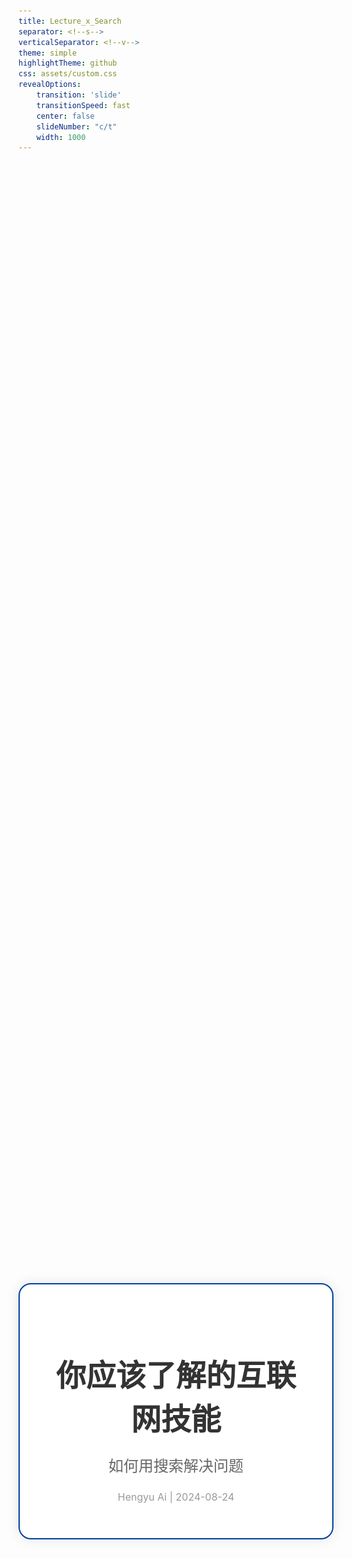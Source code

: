 ```yaml
---
title: Lecture_x_Search
separator: <!--s-->
verticalSeparator: <!--v-->
theme: simple
highlightTheme: github
css: assets/custom.css
revealOptions:
    transition: 'slide'
    transitionSpeed: fast
    center: false
    slideNumber: "c/t"
    width: 1000
---
```


<div style="display: flex; justify-content: center; align-items: center; height: 100vh;">
  <div style="text-align: center; padding: 40px; background-color: white; border: 2px solid rgb(0, 63, 163); border-radius: 20px; box-shadow: 0 0 20px rgba(0,0,0,0.1);">
    <h1 style="font-size: 48px; font-weight: bold; margin-bottom: 20px; color: #333;">你应该了解的互联网技能</h1>
    <p style="font-size: 24px; color: #666;">如何用搜索解决问题</p>
    <p style="font-size: 16px; color: #999; margin-top: 20px;">Hengyu Ai | 2024-08-24</p>
  </div>
</div>

<!--s-->

<div class="middle center">
  <div style="width: 100%">

  # Part.0 我该搜吗？
  
  </div>
</div>

<!--v-->

## 情景回想

- 你困惑的不是一个用来锻炼你的问题
  - 比如一些值得一做的习题之外的问题
- 你已经尝试过了一些方法，但是没有找到答案
- 你可能有一个解决方法，但是不确定是否合适/有没有更好的方法
- **你搜索这个问题不会导致学术不端**

</br>

<div class="center">

<font size="30">**我应该搜索吗？**</font>

</div>

<!--v-->

<div class="middle center">
  <div style="width: 100%">

  # **去搜啊，为什么不搜？**

  </div>
</div>

<!--v-->

<div class="middle center">
  <div style="width: 100%">

  # **为什么不搜！！！**

  </div>
</div>

<!--v-->

## 你应该开始搜索的 101 个理由

- 你现在真的遇到问题了，而遇到问题就应该**解决问题**
- 网上很可能有这个问题的解决方案
- 只靠自己摸索不一定能解决问题
- 可能会搜索到高于这个问题的更深入的知识，扩充你的知识面
- 搜索没有任何的代价
- 这一次没有搞懂，下一次还要再费时间
- 别人通常没有义务帮你解决问题，你应该感谢他们的帮助，但是搜索引擎无所谓！
- 找出思路里面潜在的错误
- ......

<!--s-->

<div class="middle center">
  <div style="width: 100%">

  # Part.1 使用什么搜索
  
  </div>
</div>

<!--v-->

## 通用的搜索引擎

<div style=" margin-top: 10px; margin-right: 10px;" markdown="1">
<img src="images/recent_searches_2x.png" width="43%" style="float: right;">

<br/>

这些搜索引擎可以解决大部分问题

- Google
- Bing
- CN Bing 国内版/百度（仅适合用于搜索中文社区内容）
- DuckDuckGo（没多少人用）

</div>

<!--v-->

## 图片搜索

有人发了一张图片，你找他一问，他说 “我也是转发的，找不到后续”

你：😄 `->` 😧 `->` 😡

- [Google Images](https://images.google.com/): 最通用，对截取的图片搜索效果相对更好
- [Yandex Images](https://yandex.com/images/): 俄罗斯搜索引擎，图片搜索效果好
- [百度图片](https://image.baidu.com/): 越来越不好用了
- [trace.moe](https://trace.moe/): 以图搜番
- [SauceNao](https://saucenao.com/): 只能从完整图片搜索到原图
- [ascii2d](https://ascii2d.net/): 可以搜到 Pixiv 陈年老图
- 淘宝 App：拍照搜物品，维修工师傅从空调里面卸下来的电磁阀都能搜到

**通用搜索流程**：在 Google Images/Yandex Images 里面搜索，在结果里面找到更清晰或更完整的图片，也可以提取关键词然后用文字搜索，如果是二刺螈图片，把搜到的比较完整的图片放到 SauceNao 里面搜索出处，搜物品可以用淘宝拍照搜索

<!--v-->

## 专业性强/特定领域的搜索

可以先用通用的搜索引擎找到那个领域的网站，然后继续检索

- [Google Scholar](https://scholar.google.com/): 学术搜索引擎，搜索论文
- [Sourcegraph](https://sourcegraph.com/): 搜索网上的代码
- [Wolfram Alpha](https://www.wolframalpha.com/): 数学搜索引擎，甚至能给出逐步解题过程
- 对应领域的社区：光是 [Stack Exchange](https://stackexchange.com/sites) 下就有各种主题的子社区，只用来搜索的话，小红书、知乎也是不错的选择
- 学校提供的数据库，可以在图书馆网站找到数据库列表


<img src="images/stackexchange.png" width="45%" style="display: block; margin: 0 auto;">

<!--v-->

## 搜索概念/定义

- [Wikipedia](https://www.wikipedia.org/)
  - 不建议使用维基百科自带的搜索功能，直接在 Google 里面加上 Wikipedia 关键词搜索
  - 有些词条没有中文/中文版质量差，推荐看英文版
- [Merriam-Webster](https://www.merriam-webster.com/): 最权威的英语词典之一
- RTFM: *the friendly manual*，有时候直接看官方文档是最好的选择

</br>

<img src="images/tar.png" width="70%" style="display: block; margin: 0 auto;">

<div style="text-align: center;">

有些时候还是坚持 TL; DR 原则更好

</div>

<!--v-->

## 其他

- 对于时效性极强，还没有大范围出现的内容，在社交媒体搜索效果更好
- 搜索某个文件时，可以选择在百度文库搜索，得到结果后复制精确的标题再搜索其他的可以免费下载的网站有没有资源
- 搜索电子书请自行了解如何访问 zlibrary 或者 libgen
- 网站挂了，可以用 whois 查询域名的历史解析记录，可以在 [Wayback Machine](https://archive.org/web/) 上找到历史快照
- [Internet Archive](https://archive.org/): 互联网档案馆，有很多资源
- 使用浏览器脚本，优化搜索体验

<!--s-->

<div class="middle center">
  <div style="width: 100%">

  # Part.2 把什么丢到搜索框里
  
  </div>
</div>

<!--v-->

## 你最开始的搜索导向对吗？

- 明确你的问题到底是什么！[提问的智慧 中文版](https://github.com/ryanhanwu/How-To-Ask-Questions-The-Smart-Way/blob/main/README-zh_CN.md)
- 你可能过分的细化了你的问题
- 对于一个网站，可以去掉其子域名，比如对于 manga.bilibili.com 可以搜索 bilibili.com，看看你想搜的在不在那里
- 对于转载，追溯到原创作者处，他可能有更多关于此内容的文章
- 对于某一作者，搜索他在不同网站的账号

<img src="images/google_meme.png" width="40%" style="display: block; margin: 0 auto;">

<!--v-->

## 关键词

- 一大段描述文字的搜索结果通常不尽人意的
  - 搜索引擎不是有分词功能吗？
  - 长句子分词后也有很多杂音
- 清除冗余
  - “我该怎么用工具 x 做出 y?” `->` “x y”
  - 用空格来分隔关键词，视情况选择具体的还是更抽象的关键词
- 通过搜索结果来调整关键词
  - 搜索结果里面可能不包含一部分关键词 `->` 尝试去掉这些关键词
  - 搜索结果给你新的启发 `->` 尝试加入这些关键词
  - 根据结果不断迭代
    - 内容太老旧 `->` 限制搜索时间/加年份关键词/加软件版本号
    - 名字一样，但是不是你要搜的领域的东西 `->` 加上领域关键词
    - ......

<!--v-->

## 描述目的还是描述方法

当你对如何解决这个问题已经有初步想法的时候，加入你解决方式的关键词，而不是目的的关键词。如：“我想不花钱就能用上 Mathematica” `->` “Mathematica 破解版/激活码/注册机”

但是这种搜索方式不完全正确：

>告诉黑客们你认为问题是怎样造成的并没什么帮助。（如果你的推断如此有效，还用向别人求助吗？），因此要确信你原原本本告诉了他们问题的症状，而不是你的解释和理论；
>
> 让黑客们来推测和诊断。如果你认为陈述自己的猜测很重要，清楚地说明这只是你的猜测，并描述为什么它们不起作用。
>
> —— 提问的智慧

不要总认为“我觉得”就是对的

<!--v-->

## 搜索引擎的高级功能

以 Google 为例，其他搜索引擎使用方式类似

- 强制包含关键词：半角双引号
- 强制排除关键词：减号
- 模糊匹配：星号 如 “Python * tutorial” 可能匹配到 “Python beginner tutorial”，“Python Datascience tutorial”
- 限制搜索网站：site: 如 “site:stackoverflow.com Python”
- 限制搜索文件类型：filetype: 如 “filetype:pdf Python”

<!--s-->

<div class="middle center">
  <div style="width: 100%">

  # Part.3 怎么看搜索结果
  
  </div>
</div>

<!--v-->

## 广告！广告！

- 广告通常在搜索结果的最上面（令人发指）
- 仔细观察，有的广告会标注“广告”标签
- 有些东西并没有“官网”，请在搜索之前确认（比如说 C/C++ 并没有官方网站，只有非官方的 cppreference，而且这个网站和配置 C/C++ 环境没有关系）
- 广告网页的域名显然不对
  - `.org`, `.edu`, `.gov` 通常是官方网站
  - 外国软件突然出现了 `.cn` 域名 
  - 广告域名和你要找的内容看起来完全无关
- 广告商是中国某不知名公司
- 味道很冲的关键词罗列：一键下载安装,无捆绑软件,安全无毒,绿色免费版
- 类似某某软件园这种的盗版下载站里面可能有资源，但是小心下载到 p2p 下载器
- 不要因为懒得分辨广告而直接点击，这很可能让你打开广告，你的目的是**解决问题！**
- 你可以选择使用广告拦截插件

<!--v-->

## 广告！广告！

<img src="images/baidu_ads.png" width="75%" style="display: block; margin: 0 auto;">

<!--v-->

## 排除低质量内容

- CSDN：内容质量参差不齐
- 看起来就像是要卖你东西/卖课的网站
- “经验分享”，点进去有百度网盘链接，里面是够你入门 114514 次的初级资料
- 百度百科的部分低质量页面：一看发现最后更新时间是二十年前
- 营销号：广泛存在于微信公众号、百度百家号等平台
- 机翻搬运：比如说腾讯云搬运的 stackoverflow 帖子，看到机翻一定要找原帖

</br>

SEO 已经死得差不多了，不用百度搜索，低质量内容会少很多

<!--v-->

## 太长了，我不看（TL; DR）

- 可能关键词藏在页面某处，善用 `Ctrl + F` 网页内搜索
- 对于英语内容，可能没法像中文一样一眼扫出关键词，可以用对话大模型总结
- 搜到的东西太“形式化”了，比如 C++ 标准，可以去看看别人的博客
- 内容里面有很多专业术语/看不懂的缩写
- 搜出来结果，让你读一部大部头的书（很可能那个人自己都没读完）

</br>

- 该跳过就跳过，把时间花在更有价值的地方
- 你可以问生成式大模型，先打下基础再回看

<!--v-->

## 我没搜到我想要的内容


<div class="middle center">
  <div style="width: 100%; margin-top: -100px;">

  # **首先回看前面的内容**
  
  </div>
</div>

<!--v-->

## 我没搜到我想要的内容

- 没有搜到是很正常的事情
- 问同学/问老师/问社区
- 再次强调：[提问的智慧](https://github.com/ryanhanwu/How-To-Ask-Questions-The-Smart-Way/blob/main/README-zh_CN.md)


<img src="images/questions.png" width="60%" style="display: block; margin: 0 auto;">

<!--s-->

<div class="middle center">
  <div style="width: 100%">

  # Part.4 搜完了干什么
  
  </div>
</div>

<!--v-->

## 不费两遍力气

<div style=" margin-top: 10px; margin-right: 50px;" markdown="1">

<img src="images/trouble_shooting.png" width="35%" style="float: right;">

<br/>

- Trouble shooting 是一件很费力的事情
- 你还会遇到一样的问题吗？
- 指点别人（费曼学习法）
- 建立你的书签栏
  - 小工具网站
  - 特定方面的百科网站
  - 如果你觉得有意思就一定要收藏，不然再想起来就会后悔
- 网上搜到了文件资源！
  - 按日期与类型分类，仔细整理文件
  - 大文件云上储存
  - 关键文件保留离线备份
</div>

<!--s-->

<div class="middle center">
  <div style="width: 100%">

  # Part.5 更多？
  
  </div>
</div>

<!--v-->

## 互联网环境（Explicit Content Warning）

<div style=" margin-top: 10px; margin-right: 100px;" markdown="1">
<img src="images/nonsense.png" width="36%" style="float: right;">

<br/>

- 网络让各种“生物”都能发表观点了
- 信息的真实性、可靠性、时效性、立场
  - 网络舆情：[bilibili - 唯一讲述者](https://space.bilibili.com/278761367/)
  - [如何打车远离无意义网络辩论](https://steamcommunity.com/sharedfiles/filedetails/?id=2997342508)
- 这一页 slide 你就当没看到
- 我们最终还是生活在现实世界里
- 以上所有内容仅代表我个人

</div>

<!--v-->

## AI 降临

**如何询问各类对话大模型**

- 搜索引擎的“关键词”式搜索不一定合适
- 用更加详细的方式描述
- 任何要求都要写清楚
- 有些时候，说“不应该怎样”反而会加强错误

**什么适合问大模型**

- 概览性问题
- 已经有大量数据的问题（防止大模型幻觉胡说八道）

**AI 搜索引擎**

- 我有一个很强的东西，我还有另一个很强的东西🤔
- 没错，已经有人做过了
- 明天会更好？

